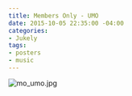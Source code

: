 ```yaml
---
title: Members Only - UMO
date: 2015-10-05 22:35:00 -04:00
categories:
- Jukely
tags:
- posters
- music
---
```


![mo_umo.jpg](/uploads/mo_umo.jpg)